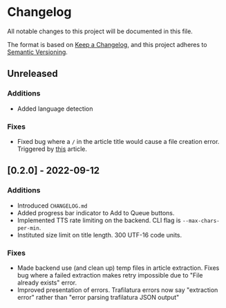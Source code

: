 # Changelog
All notable changes to this project will be documented in this file.

The format is based on [Keep a Changelog](https://keepachangelog.com/en/1.0.0/),
and this project adheres to [Semantic Versioning](https://semver.org/spec/v2.0.0.html).

## Unreleased

### Additions
- Added language detection

### Fixes
- Fixed bug where a `/` in the article title would cause a file creation error. Triggered by [this](http://strangehorizons.com/non-fiction/writing-realizing-disability-power/) article.

## [0.2.0] - 2022-09-12

### Additions
- Introduced `CHANGELOG.md`
- Added progress bar indicator to Add to Queue buttons.
- Implemented TTS rate limiting on the backend. CLI flag is `--max-chars-per-min`.
- Instituted size limit on title length. 300 UTF-16 code units.

### Fixes
- Made backend use (and clean up) temp files in article extraction. Fixes bug where a failed extraction makes retry impossible due to "File already exists" error.
- Improved presentation of errors. Trafilatura errors now say "extraction error" rather than "error parsing trafilatura JSON output"
